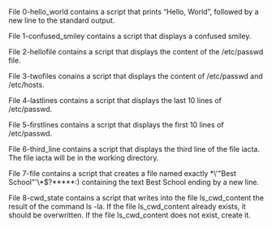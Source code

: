File 0-hello_world contains a script that prints “Hello, World”, followed by a new line to the standard output.

File 1-confused_smiley contains a script that displays a confused smiley.

File 2-hellofile contains a script that displays the content of the /etc/passwd file.

File 3-twofiles conains a script that displays  the content of /etc/passwd and /etc/hosts.

File 4-lastlines contains a script that displays the last 10 lines of /etc/passwd.

File 5-firstlines contains a script that displays the first 10 lines of /etc/passwd.

File 6-third_line contains a script that displays the third line of the file iacta.
The file iacta will be in the working directory.

File 7-file contains a script that creates a file named exactly \*\\'"Best School"\'\\*$\?\*\*\*\*\*:) containing the text Best School ending by a new line.

File 8-cwd_state contains a script that writes into the file ls_cwd_content the result of the command ls -la. If the file ls_cwd_content already exists, it should be overwritten. If the file ls_cwd_content does not exist, create it.
